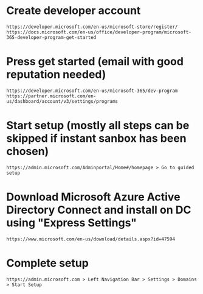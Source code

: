 # Create developer account
```
https://developer.microsoft.com/en-us/microsoft-store/register/
https://docs.microsoft.com/en-us/office/developer-program/microsoft-365-developer-program-get-started
```

# Press get started (email with good reputation needed)
```
https://developer.microsoft.com/en-us/microsoft-365/dev-program
https://partner.microsoft.com/en-us/dashboard/account/v3/settings/programs
```

# Start setup (mostly all steps can be skipped if instant sanbox has been chosen)
```
https://admin.microsoft.com/Adminportal/Home#/homepage > Go to guided setup
```

# Download Microsoft Azure Active Directory Connect and install on DC using "Express Settings"
```
https://www.microsoft.com/en-us/download/details.aspx?id=47594
```

# Complete setup
```
https://admin.microsoft.com > Left Navigation Bar > Settings > Domains > Start Setup
```

